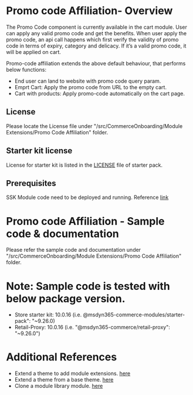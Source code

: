# Promo code Affiliation- Overview
The Promo Code component is currently available in the cart module. User can apply any valid promo code and get the benefits. When user apply the promo code, an api call happens which first verify the validity of promo code in terms of expiry, category and delicacy. If it’s a valid promo code, it will be applied on cart.

Promo-code affiliation extends the above default behaviour, that performs below functions:
- End user can land to website with promo code query param.
- Emprt Cart: Apply the promo code from URL to the empty cart.
- Cart with products: Apply promo-code automatically on the cart page.

## License
Please locate the License file under "/src/CommerceOnboarding/Module Extensions/Promo Code Affiliation" folder.

## Starter kit license
License for starter kit is listed in the [LICENSE](./starter-pack/LICENSE) file of starter pack.

## Prerequisites
SSK Module code need to be deployed and running.
Reference [link](https://docs.microsoft.com/en-us/dynamics365/commerce/e-commerce-extensibility/setup-dev-environment)

# Promo code Affiliation - Sample code & documentation
Please refer the sample code and documentation under "/src/CommerceOnboarding/Module Extensions/Promo Code Affiliation" folder.

# Note: Sample code is tested with below package version.
- Store starter kit: 10.0.16 (i.e. @msdyn365-commerce-modules/starter-pack": "~9.26.0)
- Retail-Proxy: 10.0.16 (i.e. "@msdyn365-commerce/retail-proxy": "~9.26.0")

# Additional References
- Extend a theme to add module extensions. [here](https://docs.microsoft.com/en-us/dynamics365/commerce/e-commerce-extensibility/theme-module-extensions)
- Extend a theme from a base theme. [here](https://docs.microsoft.com/en-us/dynamics365/commerce/e-commerce-extensibility/extend-theme)
- Clone a module library module. [here](https://docs.microsoft.com/en-us/dynamics365/commerce/e-commerce-extensibility/clone-starter-module)
